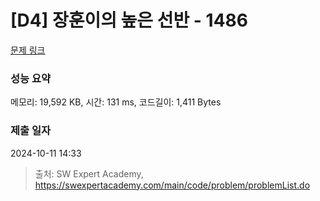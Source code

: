 # [D4] 장훈이의 높은 선반 - 1486 

[문제 링크](https://swexpertacademy.com/main/code/problem/problemDetail.do?contestProbId=AV2b7Yf6ABcBBASw) 

### 성능 요약

메모리: 19,592 KB, 시간: 131 ms, 코드길이: 1,411 Bytes

### 제출 일자

2024-10-11 14:33



> 출처: SW Expert Academy, https://swexpertacademy.com/main/code/problem/problemList.do
